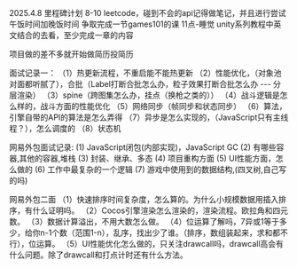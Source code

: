 2025.4.8 里程碑计划
8-10 leetcode，碰到不会的api记得做笔记，并且进行尝试
午饭时间加晚饭时间 争取完成一节games101的课
11点-睡觉 unity系列教程中英文结合的去看，至少完成一章的内容

项目做的差不多就开始做简历投简历

面试记录一：
（1）热更新流程，不重启能不能热更新
（2）性能优化，（对象池对面都听腻了），合批（Label打断合批怎么办，粒子效果打断合批怎么办 --- 分层渲染）
（3）spine（跨图集怎么办，挂点（换枪之类的））
（4）战斗逻辑是怎么样的，战斗方面的性能优化
（5）网络同步（帧同步和状态同步）
（6）算法，引擎自带的API的算法是怎么弄得
（7）异步是怎么实现的，（JavaScript只有主线程？），怎么调度的
（8）状态机

网易外包面试记录:
(1) JavaScript闭包(内部实现)，JavaScript GC
(2) 有哪些容器,其他的容器,堆栈
(3) 封装、继承、多态
(4) 项目重构方面
(5) UI性能方面，怎么做的
(6) 工作中最复杂的一个逻辑
(7) 游戏中使用到的数据结构,(四叉树,自己写的吗)

网易外包二面
（1）快速排序时间复杂度，怎么算的。为什么小规模数据用插入排序，有什么证明吗。
（2）Cocos引擎渲染怎么渲染的，渲染流程。欧拉角和四元数。
（3）数据计算溢出，不用大数怎么做。
（4）位运算了解吗，7异或1等于多少，给你n-1个数（范围1-n），乱序，找出少了谁。（排序，数组装起来，求和都不行），位运算。
（5）UI性能优化怎么做的，只关注drawcall吗，drawcall高会有什么问题。除了drawcall和打点计时还有什么方法。